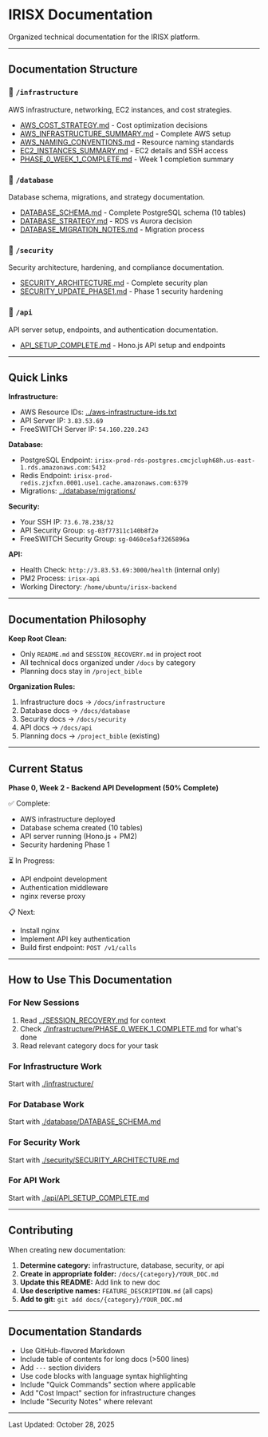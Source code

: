 # IRISX Documentation

Organized technical documentation for the IRISX platform.

---

## Documentation Structure

### 📁 `/infrastructure`
AWS infrastructure, networking, EC2 instances, and cost strategies.

- [AWS_COST_STRATEGY.md](./infrastructure/AWS_COST_STRATEGY.md) - Cost optimization decisions
- [AWS_INFRASTRUCTURE_SUMMARY.md](./infrastructure/AWS_INFRASTRUCTURE_SUMMARY.md) - Complete AWS setup
- [AWS_NAMING_CONVENTIONS.md](./infrastructure/AWS_NAMING_CONVENTIONS.md) - Resource naming standards
- [EC2_INSTANCES_SUMMARY.md](./infrastructure/EC2_INSTANCES_SUMMARY.md) - EC2 details and SSH access
- [PHASE_0_WEEK_1_COMPLETE.md](./infrastructure/PHASE_0_WEEK_1_COMPLETE.md) - Week 1 completion summary

### 📁 `/database`
Database schema, migrations, and strategy documentation.

- [DATABASE_SCHEMA.md](./database/DATABASE_SCHEMA.md) - Complete PostgreSQL schema (10 tables)
- [DATABASE_STRATEGY.md](./database/DATABASE_STRATEGY.md) - RDS vs Aurora decision
- [DATABASE_MIGRATION_NOTES.md](./database/DATABASE_MIGRATION_NOTES.md) - Migration process

### 📁 `/security`
Security architecture, hardening, and compliance documentation.

- [SECURITY_ARCHITECTURE.md](./security/SECURITY_ARCHITECTURE.md) - Complete security plan
- [SECURITY_UPDATE_PHASE1.md](./security/SECURITY_UPDATE_PHASE1.md) - Phase 1 security hardening

### 📁 `/api`
API server setup, endpoints, and authentication documentation.

- [API_SETUP_COMPLETE.md](./api/API_SETUP_COMPLETE.md) - Hono.js API setup and endpoints

---

## Quick Links

**Infrastructure:**
- AWS Resource IDs: [../aws-infrastructure-ids.txt](../aws-infrastructure-ids.txt)
- API Server IP: `3.83.53.69`
- FreeSWITCH Server IP: `54.160.220.243`

**Database:**
- PostgreSQL Endpoint: `irisx-prod-rds-postgres.cmcjcluph68h.us-east-1.rds.amazonaws.com:5432`
- Redis Endpoint: `irisx-prod-redis.zjxfxn.0001.use1.cache.amazonaws.com:6379`
- Migrations: [../database/migrations/](../database/migrations/)

**Security:**
- Your SSH IP: `73.6.78.238/32`
- API Security Group: `sg-03f77311c140b8f2e`
- FreeSWITCH Security Group: `sg-0460ce5af3265896a`

**API:**
- Health Check: `http://3.83.53.69:3000/health` (internal only)
- PM2 Process: `irisx-api`
- Working Directory: `/home/ubuntu/irisx-backend`

---

## Documentation Philosophy

**Keep Root Clean:**
- Only `README.md` and `SESSION_RECOVERY.md` in project root
- All technical docs organized under `/docs` by category
- Planning docs stay in `/project_bible`

**Organization Rules:**
1. Infrastructure docs → `/docs/infrastructure`
2. Database docs → `/docs/database`
3. Security docs → `/docs/security`
4. API docs → `/docs/api`
5. Planning docs → `/project_bible` (existing)

---

## Current Status

**Phase 0, Week 2 - Backend API Development (50% Complete)**

✅ Complete:
- AWS infrastructure deployed
- Database schema created (10 tables)
- API server running (Hono.js + PM2)
- Security hardening Phase 1

⏳ In Progress:
- API endpoint development
- Authentication middleware
- nginx reverse proxy

📋 Next:
- Install nginx
- Implement API key authentication
- Build first endpoint: `POST /v1/calls`

---

## How to Use This Documentation

### For New Sessions
1. Read [../SESSION_RECOVERY.md](../SESSION_RECOVERY.md) for context
2. Check [./infrastructure/PHASE_0_WEEK_1_COMPLETE.md](./infrastructure/PHASE_0_WEEK_1_COMPLETE.md) for what's done
3. Read relevant category docs for your task

### For Infrastructure Work
Start with [./infrastructure/](./infrastructure/)

### For Database Work
Start with [./database/DATABASE_SCHEMA.md](./database/DATABASE_SCHEMA.md)

### For Security Work
Start with [./security/SECURITY_ARCHITECTURE.md](./security/SECURITY_ARCHITECTURE.md)

### For API Work
Start with [./api/API_SETUP_COMPLETE.md](./api/API_SETUP_COMPLETE.md)

---

## Contributing

When creating new documentation:

1. **Determine category:** infrastructure, database, security, or api
2. **Create in appropriate folder:** `/docs/{category}/YOUR_DOC.md`
3. **Update this README:** Add link to new doc
4. **Use descriptive names:** `FEATURE_DESCRIPTION.md` (all caps)
5. **Add to git:** `git add docs/{category}/YOUR_DOC.md`

---

## Documentation Standards

- Use GitHub-flavored Markdown
- Include table of contents for long docs (>500 lines)
- Add `---` section dividers
- Use code blocks with language syntax highlighting
- Include "Quick Commands" section where applicable
- Add "Cost Impact" section for infrastructure changes
- Include "Security Notes" where relevant

---

Last Updated: October 28, 2025
